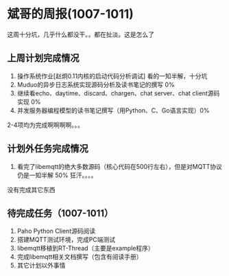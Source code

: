 # 斌哥的周报(1007-1011) #

这周十分坑，几乎什么都没干。。都在扯淡。这是怎么了

## 上周计划完成情况

1. 操作系统作业[赵炯0.11内核的启动代码分析调试] 看的一知半解，十分坑
2. Muduo的异步日志系统实现源码分析及读书笔记的撰写 0%
3. 继续看echo、daytime、discard、chargen、chat server、chat client源码实现 0%
4. 并发服务器编程模型的读书笔记撰写（用Python、C、Go语言实现）0%

2-4项均为完成啊啊啊啊。。。

## 计划外任务完成情况

1. 看完了libemqtt的绝大多数源码（核心代码在500行左右），但是对MQTT协议仍是一知半解 50% 狂汗。。。。

没有完成其它东西

## 待完成任务（1007-1011）

1. Paho Python Client源码阅读
2. 搭建MQTT测试环境，完成PC端测试
3. libemqtt移植到RT-Thread（主要是example程序）
4. 完成libemqtt相关文档撰写（包含有阅读手册）
5. 其它计划以外事情